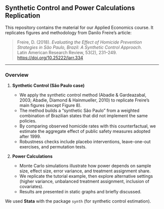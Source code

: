 ## Synthetic Control and Power Calculations Replication

This repository contains the material for our Applied Economics course.
It replicates figures and methodology from Danilo Freire’s article:

> Freire, D. (2018). *Evaluating the Effect of Homicide Prevention Strategies in São Paulo, Brazil: A Synthetic Control Approach*.  
> Latin American Research Review, 53(2), 231–249. https://doi.org/10.25222/larr.334

---

### Overview  

1. **Synthetic Control (São Paulo case)**  
   - We apply the synthetic control method (Abadie & Gardeazabal, 2003; Abadie, Diamond & Hainmueller, 2010) to replicate Freire’s main figures (except Figure 8).  
   - The method builds a “synthetic São Paulo” from a weighted combination of Brazilian states that did not implement the same policies.  
   - By comparing observed homicide rates with this counterfactual, we estimate the aggregate effect of public safety measures adopted after 1999.  
   - Robustness checks include placebo interventions, leave-one-out exercises, and permutation tests.  

2. **Power Calculations**  
   - Monte Carlo simulations illustrate how power depends on sample size, effect size, error variance, and treatment assignment share.  
   - We replicate the tutorial example, then explore alternative settings (higher variance, unbalanced treatment assignment, inclusion of covariates).  
   - Results are presented in static graphs and briefly discussed.  

We used **Stata**  with the package `synth` (for synthetic control estimation).


